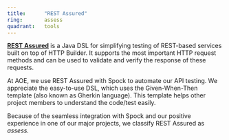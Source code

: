 ```yaml
---
title:      "REST Assured"
ring:       assess
quadrant:   tools
---
```


**[REST Assured](https://github.com/rest-assured/rest-assured)** is a Java DSL for simplifying testing of REST-based services built on top of HTTP Builder.
It supports the most important HTTP request methods and can be used to validate and verify the response of these requests.

At AOE, we use REST Assured with Spock to automate our API testing.
We appreciate the easy-to-use DSL, which uses the Given-When-Then template (also known as Gherkin language).
This template helps other project members to understand the code/test easily.

Because of the seamless integration with Spock and our positive experience in one of our major projects, we classify REST Assured as *assess.*
